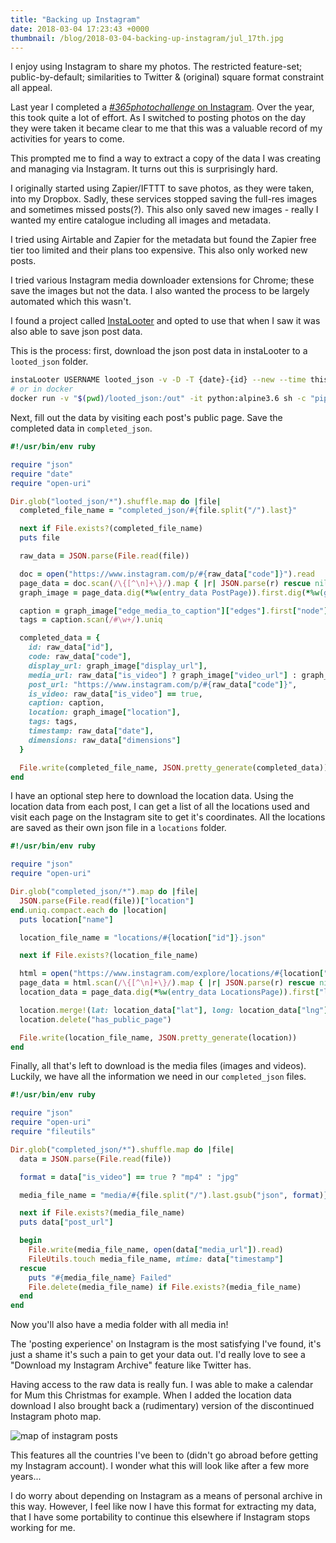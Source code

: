 ```yaml
---
title: "Backing up Instagram"
date: 2018-03-04 17:23:43 +0000
thumbnail: /blog/2018-03-04-backing-up-instagram/jul_17th.jpg
---
```


I enjoy using Instagram to share my photos. The restricted feature-set;
public-by-default; similarities to Twitter & (original) square format
constraint all appeal.

Last year I completed a [_#365photochallenge_ on
Instagram](https://www.instagram.com/p/BdX-nBXnuks/). Over the year, this took
quite a lot of effort. As I switched to posting photos on the day they were
taken it became clear to me that this was a valuable record of my activities
for years to come.

This prompted me to find a way to extract a copy of the data I was creating and
managing via Instagram. It turns out this is surprisingly hard.

I originally started using Zapier/IFTTT to save photos, as they were taken,
into my Dropbox. Sadly, these services stopped saving the full-res images and
sometimes missed posts(?). This also only saved new images - really I wanted my
entire catalogue including all images and metadata.

I tried using Airtable and Zapier for the metadata but found the Zapier free
tier too limited and their plans too expensive. This also only worked new
posts.

I tried various Instagram media downloader extensions for Chrome; these save
the images but not the data. I also wanted the process to be largely automated
which this wasn't.

I found a project called [InstaLooter](https://github.com/althonos/InstaLooter)
and opted to use that when I saw it was also able to save json post data.

This is the process: first, download the json post data in instaLooter to a
`looted_json` folder.

```bash
instaLooter USERNAME looted_json -v -D -T {date}-{id} --new --time thisyear
# or in docker
docker run -v "$(pwd)/looted_json:/out" -it python:alpine3.6 sh -c "pip install instaLooter && ls /out && instaLooter USERNAME /out -v -D -T {date}-{id} --new --time thisyear"
```

Next, fill out the data by visiting each post's public page. Save the completed
data in `completed_json`.

```ruby
#!/usr/bin/env ruby

require "json"
require "date"
require "open-uri"

Dir.glob("looted_json/*").shuffle.map do |file|
  completed_file_name = "completed_json/#{file.split("/").last}"

  next if File.exists?(completed_file_name)
  puts file

  raw_data = JSON.parse(File.read(file))

  doc = open("https://www.instagram.com/p/#{raw_data["code"]}").read
  page_data = doc.scan(/\{[^\n]+\}/).map { |r| JSON.parse(r) rescue nil }.compact.first
  graph_image = page_data.dig(*%w(entry_data PostPage)).first.dig(*%w(graphql shortcode_media))

  caption = graph_image["edge_media_to_caption"]["edges"].first["node"]["text"] rescue ""
  tags = caption.scan(/#\w+/).uniq

  completed_data = {
    id: raw_data["id"],
    code: raw_data["code"],
    display_url: graph_image["display_url"],
    media_url: raw_data["is_video"] ? graph_image["video_url"] : graph_image["display_url"],
    post_url: "https://www.instagram.com/p/#{raw_data["code"]}",
    is_video: raw_data["is_video"] == true,
    caption: caption,
    location: graph_image["location"],
    tags: tags,
    timestamp: raw_data["date"],
    dimensions: raw_data["dimensions"]
  }

  File.write(completed_file_name, JSON.pretty_generate(completed_data))
end
```

I have an optional step here to download the location data. Using the location
data from each post, I can get a list of all the locations used and visit each
page on the Instagram site to get it's coordinates. All the locations are saved
as their own json file in a `locations` folder.

```ruby
#!/usr/bin/env ruby

require "json"
require "open-uri"

Dir.glob("completed_json/*").map do |file|
  JSON.parse(File.read(file))["location"]
end.uniq.compact.each do |location|
  puts location["name"]

  location_file_name = "locations/#{location["id"]}.json"

  next if File.exists?(location_file_name)

  html = open("https://www.instagram.com/explore/locations/#{location["id"]}").read
  page_data = html.scan(/\{[^\n]+\}/).map { |r| JSON.parse(r) rescue nil }.compact.first
  location_data = page_data.dig(*%w(entry_data LocationsPage)).first["location"]

  location.merge!(lat: location_data["lat"], long: location_data["lng"])
  location.delete("has_public_page")

  File.write(location_file_name, JSON.pretty_generate(location))
end
```

Finally, all that's left to download is the media files (images and videos).
Luckily, we have all the information we need in our `completed_json` files.

```ruby
#!/usr/bin/env ruby

require "json"
require "open-uri"
require "fileutils"

Dir.glob("completed_json/*").shuffle.map do |file|
  data = JSON.parse(File.read(file))

  format = data["is_video"] == true ? "mp4" : "jpg"

  media_file_name = "media/#{file.split("/").last.gsub("json", format)}"

  next if File.exists?(media_file_name)
  puts data["post_url"]

  begin
    File.write(media_file_name, open(data["media_url"]).read)
    FileUtils.touch media_file_name, mtime: data["timestamp"]
  rescue
    puts "#{media_file_name} Failed"
    File.delete(media_file_name) if File.exists?(media_file_name)
  end
end
```

Now you'll also have a media folder with all media in!

The 'posting experience' on Instagram is the most satisfying I've found, it's
just a shame it's such a pain to get your data out. I'd really love to see a
"Download my Instagram Archive" feature like Twitter has.

Having access to the raw data is really fun. I was able to make a calendar for
Mum this Christmas for example. When I added the location data download I also
brought back a (rudimentary) version of the discontinued Instagram photo map.

![map of instagram posts](/blog/2018-03-04-backing-up-instagram/map.jpg)

This features all the countries I've been to (didn't go abroad before getting
my Instagram account). I wonder what this will look like after a few more
years...

I do worry about depending on Instagram as a means of personal archive in this
way. However, I feel like now I have this format for extracting my data, that I
have some portability to continue this elsewhere if Instagram stops working for
me.
